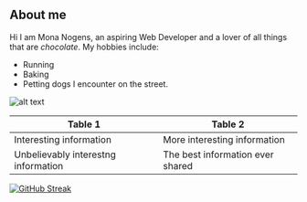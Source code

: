 ## About me
Hi I am Mona Nogens, an aspiring Web Developer and a lover of all things that are _chocolate_. My hobbies include:
- Running
- Baking 
- Petting dogs I encounter on the street. 

![alt text](https://vitapet.com/media/sz1czkya/benefits-of-getting-a-puppy-900x600.jpg)

| Table 1 | Table 2 |
| ------------- | ------------- |
| Interesting information | More interesting information  |
| Unbelievably interestng information  | The best information ever shared  |


[![GitHub Streak](https://streak-stats.demolab.com?user=Mona904&theme=maroongold&date_format=j%20M%5B%20Y%5D)](https://git.io/streak-stats)
